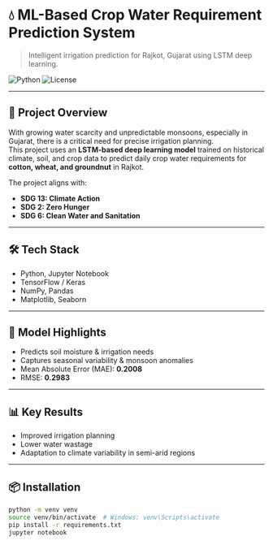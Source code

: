 # 💧 ML-Based Crop Water Requirement Prediction System

> Intelligent irrigation prediction for Rajkot, Gujarat using LSTM deep learning.

![Python](https://img.shields.io/badge/Python-3.10%2B-blue)
![License](https://img.shields.io/badge/License-MIT-yellow)

---

## 📖 Project Overview

With growing water scarcity and unpredictable monsoons, especially in Gujarat, there is a critical need for precise irrigation planning.  
This project uses an **LSTM-based deep learning model** trained on historical climate, soil, and crop data to predict daily crop water requirements for **cotton, wheat, and groundnut** in Rajkot.

The project aligns with:
- **SDG 13: Climate Action**
- **SDG 2: Zero Hunger**
- **SDG 6: Clean Water and Sanitation**

---

## 🛠 Tech Stack

- Python, Jupyter Notebook
- TensorFlow / Keras
- NumPy, Pandas
- Matplotlib, Seaborn

---

## 🤖 Model Highlights

- Predicts soil moisture & irrigation needs
- Captures seasonal variability & monsoon anomalies
- Mean Absolute Error (MAE): **0.2008**
- RMSE: **0.2983**

---

## 📊 Key Results

- Improved irrigation planning
- Lower water wastage
- Adaptation to climate variability in semi-arid regions

---

## 📦 Installation

```bash
python -m venv venv
source venv/bin/activate  # Windows: venv\Scripts\activate
pip install -r requirements.txt
jupyter notebook
